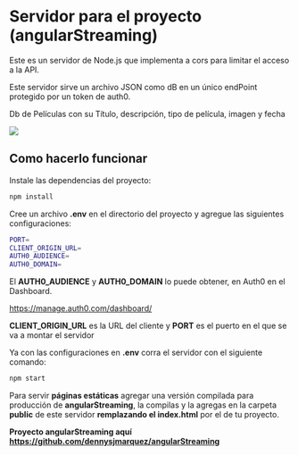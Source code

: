 # Servidor para el proyecto (angularStreaming)

Este es un servidor de Node.js que implementa a cors para limitar el acceso a la API.  

Este servidor sirve un archivo JSON como dB en un único endPoint protegido por un token de auth0.

Db de Películas con su Título, descripción, tipo de película, imagen y fecha

<img src="https://dennysjmarquez.medium.com/angular-13-cl%C3%A1sica-plataforma-de-movie-7906b13eaee3"/>

## Como hacerlo funcionar 

Instale las dependencias del proyecto:

```bash
npm install
```

Cree un archivo **.env** en el directorio del proyecto y agregue las siguientes configuraciones:

```bash
PORT=
CLIENT_ORIGIN_URL=
AUTH0_AUDIENCE=
AUTH0_DOMAIN=
```

El **AUTH0_AUDIENCE** y **AUTH0_DOMAIN** lo puede obtener, en Auth0 en el Dashboard.

https://manage.auth0.com/dashboard/

**CLIENT_ORIGIN_URL** es la URL del cliente y **PORT** es el puerto en el que se va a montar el servidor

Ya con las configuraciones en **.env** corra el servidor con el siguiente comando:

```bash
npm start
```
Para servir **páginas estáticas** agregar una versión compilada para producción de **angularStreaming**, la compilas y la agregas en la carpeta **public** de este servidor **remplazando el index.html** por el de tu proyecto.

**Proyecto angularStreaming aquí https://github.com/dennysjmarquez/angularStreaming**


